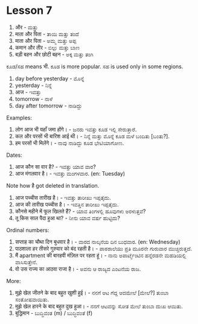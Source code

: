 # Lesson 7

1.  और - ಮತ್ತು
2.  माता और पिता - ತಾಯಿ ಮತ್ತು ತಂದೆ
3.  माता और पिता - ಅಮ್ಮ ಮತ್ತು ಅಪ್ಪ
4.  कमान और तीर - ಬಿಲ್ಲು ಮತ್ತು ಬಾಣ
5.  बड़ी बहन और छोटी बहन - ಅಕ್ಕ ಮತ್ತು ತಂಗಿ

ಕೂಡ/ಸಹ means भी. ಕೂಡ is more popular. ಸಹ is used only in some regions.

1.  day before yesterday - ಮೊನ್ನೆ
2.  yesterday - ನಿನ್ನೆ
3.  आज - ಇವತ್ತು
4.  tomorrow - ನಾಳೆ
5.  day after tomorrow - ನಾಡಿದ್ದು

Examples:

1.  लोग आज भी यहाँ जमा होंगे। - ಜನರು ಇವತ್ತು ಕೂಡ ಇಲ್ಲಿ ಸೇರುತ್ತಾರೆ.
2.  कल और परसों भी बारिश आई थी। - ನಿನ್ನೆ ಮತ್ತು ಮೊನ್ನೆ ಕೂಡ ಮಳೆ ಬಂದಿತು [ಬಂತು?].
3.  हम परसों भी मिलेंगे। - ನಾವು ನಾಡಿದ್ದು ಕೂಡ ಭೇಟಿಯಾಗೋಣ.

Dates:

1.  आज कौन सा वार है? - ಇವತ್ತು ಯಾವ ವಾರ?
2.  आज मंगलवार है। - ಇವತ್ತು ಮಂಗಳವಾರ. (en: Tuesday)

Note how है got deleted in translation.

1.  आज पच्चीस तारीख है। - ಇವತ್ತು ತಾರೀಖು ಇಪ್ಪತೈದು.
2.  आज की तारीख पच्चीस है। - ಇವತ್ತಿನ ತಾರೀಖು ಇಪ್ಪತೈದು.
3.  कौनसे महीने में फूल खिलते हैं? - ಯಾವ ತಿಂಗಳಲ್ಲಿ ಹೂವುಗಳು ಅರಳುತ್ತವೆ?
4.  तू किस साल पैदा हुआ था? - ನೀನು ಯಾವ ವರ್ಷ ಹುಟ್ಟಿದು?

Ordinal numbers:

1.  सप्ताह का चौथा दिन बुधवार है। - ವಾರದ ನಾಲ್ಕನೆಯ ದಿನ ಬುಧವಾರ. (en: Wednesday)
2.  पाठशाला हर तीसरे गुरुवार को बंद रहती है। - ಪಾಠಶಾಲೆಯು ಪ್ರತಿ ಮೂರನೇ ಗುರುವಾರ ಮುಚ್ಚಿರುತ್ತದೆ.
3.  मैं apartment की बारहवी मंज़िल पर रहता हूं। - ನಾನು ಅಪಾರ್ಟ್ಮೆಂಟಿನ ಹನ್ನೆರಡನೇ ಮಹಡಿಯಲ್ಲಿ ವಾಸಿಸುತ್ತೇನೆ.
4.  वो उस राज्य का आठवा राजा है। - ಅವನು ಆ ರಾಜ್ಯದ ಎಂಟನೆಯ ರಾಜ.

More:

1.  मुझे खेल जीतने के बाद बहुत खुशी हुई। - ನನಗೆ ಆಟ ಗೆದ್ದ ಆದಮೇಲೆ [ಮೇಲೆ?] ತುಂಬಾ ಸಂತೋಷವಾಯಿತು.
2.  मुझे खेल हारने के बाद बहुत दुख हुआ। - ನನಗೆ ಆಟವನ್ನು ಸೋತ ಮೇಲೆ ತುಂಬಾ ದುಃಖ ಆಯಿತು.
3.  बुद्धिमान - ಬುದ್ಧಿವಂತ (m) / ಬುದ್ಧಿವಂತೆ (f)

<script type="module" src="https://sharmaeklavya2.github.io/trin/trinUI.js?init=true&addCss=true"></script>